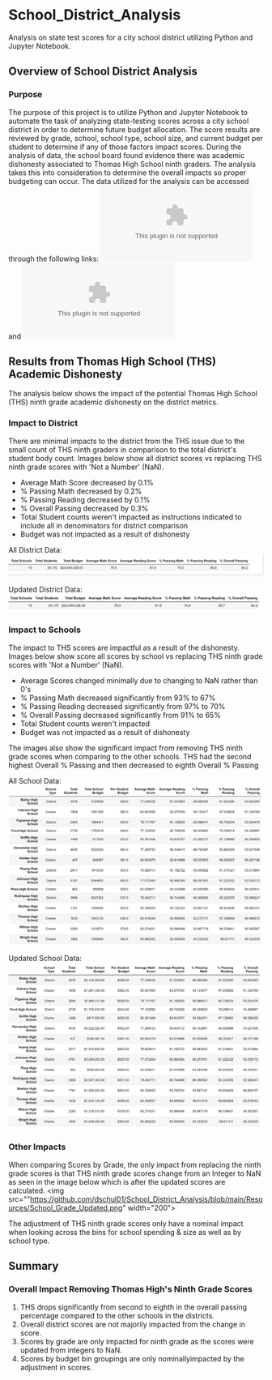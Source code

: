 # School_District_Analysis
Analysis on state test scores for a city school district utilizing Python and Jupyter Notebook. 

## Overview of School District Analysis
### Purpose
The purpose of this project is to utilize Python and Jupyter Notebook to automate the task of analyzing state-testing scores across a city school district in order to determine future budget allocation. The score results are reviewed by grade, school, school type, school size, and current budget per student to determine if any of those factors impact scores.  During the analysis of data, the school board found evidence there was academic dishonesty associated to Thomas High School ninth graders.  The analysis takes this into consideration to determine the overall impacts so proper budgeting can occur.
The data utilized for the analysis can be accessed through the following links: ![schools_complete.csv](https://github.com/dschul01/School_District_Analysis/blob/main/Resources/schools_complete.csv) and ![students_complete.csv](https://github.com/dschul01/School_District_Analysis/blob/main/Resources/students_complete.csv)

## Results from Thomas High School (THS) Academic Dishonesty
The analysis below shows the impact of the potential Thomas High School (THS) ninth grade academic dishonesty on the district metrics. 

### Impact to District
There are minimal impacts to the district from the THS issue due to the small count of THS ninth graders in comparison to the total district's student body count.  Images below show all district scores vs replacing THS ninth grade scores with 'Not a Number' (NaN).  
* Average Math Score decreased by 0.1%
* % Passing Math decreased by 0.2%
* % Passing Reading decreased by 0.1%
* % Overall Passing decreased by 0.3%
* Total Student counts weren't impacted as instructions indicated to include all in denominators for district comparison
* Budget was not impacted as a result of dishonesty 

All District Data:
![District_Summary_Orig.png](https://github.com/dschul01/School_District_Analysis/blob/main/Resources/District_Summary_Orig.png)

Updated District Data:
![District_Summary_Updated.png](https://github.com/dschul01/School_District_Analysis/blob/main/Resources/District_Summary_Updated.png)

### Impact to Schools
The impact to THS scores are impactful as a result of the dishonesty.  Images below show score all scores by school vs replacing THS ninth grade scores with 'Not a Number' (NaN). 
* Average Scores changed minimally due to changing to NaN rather than 0's
* % Passing Math decreased significantly from 93% to 67%
* % Passing Reading decreased significantly from 97% to 70%
* % Overall Passing decreased significantly from 91% to 65%
* Total Student counts weren't impacted
* Budget was not impacted as a result of dishonesty 

The images also show the significant impact from removing THS ninth grade scores when comparing to the other schools.  THS had the second highest Overall % Passing and then decreased to eighth Overall % Passing

All School Data:
![School_Summary_Orig.png](https://github.com/dschul01/School_District_Analysis/blob/main/Resources/School_Summary_Orig.png)

Updated School Data:
![School_Summary_Updated.png](https://github.com/dschul01/School_District_Analysis/blob/main/Resources/School_Summary_Updated.png)


### Other Impacts
When comparing Scores by Grade, the only impact from replacing the ninth grade scores is that THS ninth grade scores change from an Integer to NaN as seen in the image below which is after the updated scores are calculated.
<img src=""https://github.com/dschul01/School_District_Analysis/blob/main/Resources/School_Grade_Updated.png" width="200">

The adjustment of THS ninth grade scores only have a nominal impact when looking across the bins for school spending & size as well as by school type.


## Summary 
### Overall Impact Removing Thomas High's Ninth Grade Scores

1. THS drops significantly from second to eighth in the overall passing percentage compared to the other schools in the districts.
2. Overall district scores are not majorily impacted from the change in score.
3. Scores by grade are only impacted for ninth grade as the scores were updated from integers to NaN.
4. Scores by budget bin groupings are only nominallyimpacted by the adjustment in scores.
